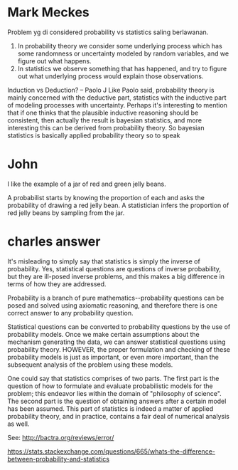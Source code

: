 # Mark Meckes

Problem yg di considered probability vs statistics saling berlawanan.

1. In probability theory we consider some underlying process which has some randomness or uncertainty modeled by random variables, and we figure out what happens. 
2. In statistics we observe something that has happened, and try to figure out what underlying process would explain those observations.

Induction vs Deduction? – Paolo J
Like Paolo said, probability theory is mainly concerned with the deductive part, statistics with the inductive part of modeling processes with uncertainty. Perhaps it's interesting to mention that if one thinks that the plausible inductive reasoning should be consistent, then actually the result is bayesian statistics, and more interesting this can be derived from probability theory. So bayesian statistics is basically applied probability theory so to speak

# John
I like the example of a jar of red and green jelly beans.

A probabilist starts by knowing the proportion of each and asks the probability of drawing a red jelly bean. A statistician infers the proportion of red jelly beans by sampling from the jar.

# charles answer
It's misleading to simply say that statistics is simply the inverse of probability. Yes, statistical questions are questions of inverse probability, but they are ill-posed inverse problems, and this makes a big difference in terms of how they are addressed.

Probability is a branch of pure mathematics--probability questions can be posed and solved using axiomatic reasoning, and therefore there is one correct answer to any probability question.

Statistical questions can be converted to probability questions by the use of probability models. Once we make certain assumptions about the mechanism generating the data, we can answer statistical questions using probability theory. HOWEVER, the proper formulation and checking of these probability models is just as important, or even more important, than the subsequent analysis of the problem using these models.

One could say that statistics comprises of two parts. The first part is the question of how to formulate and evaluate probabilistic models for the problem; this endeavor lies within the domain of "philosophy of science". The second part is the question of obtaining answers after a certain model has been assumed. This part of statistics is indeed a matter of applied probability theory, and in practice, contains a fair deal of numerical analysis as well.

See: http://bactra.org/reviews/error/

https://stats.stackexchange.com/questions/665/whats-the-difference-between-probability-and-statistics